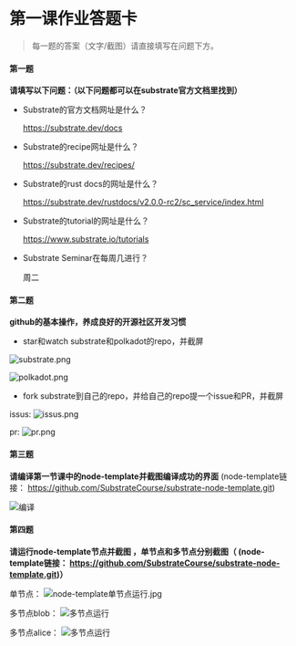 # 第一课作业答题卡

> 每一题的答案（文字/截图）请直接填写在问题下方。

#### 第一题

**请填写以下问题：（以下问题都可以在substrate官方文档里找到）**

- Substrate的官方文档网址是什么？


	https://substrate.dev/docs

  

- Substrate的recipe网址是什么？

	
	https://substrate.dev/recipes/

  

- Substrate的rust docs的网址是什么？

	https://substrate.dev/rustdocs/v2.0.0-rc2/sc_service/index.html

  

- Substrate的tutorial的网址是什么？

	https://www.substrate.io/tutorials
  

- Substrate Seminar在每周几进行？

	周二



#### 第二题

**github的基本操作，养成良好的开源社区开发习惯**

- star和watch substrate和polkadot的repo，并截屏

![substrate.png](https://upload-images.jianshu.io/upload_images/528413-96d6400f6798e7c7.png?imageMogr2/auto-orient/strip%7CimageView2/2/w/1240)

![polkadot.png](https://upload-images.jianshu.io/upload_images/528413-e08b68925264d4fa.png?imageMogr2/auto-orient/strip%7CimageView2/2/w/1240)
  

- fork substrate到自己的repo，并给自己的repo提一个issue和PR，并截屏

issus:
![issus.png](https://upload-images.jianshu.io/upload_images/528413-86176efd9f99f87c.png?imageMogr2/auto-orient/strip%7CimageView2/2/w/1240)

pr:
![pr.png](https://upload-images.jianshu.io/upload_images/528413-6d99a99472517db8.png?imageMogr2/auto-orient/strip%7CimageView2/2/w/1240)




#### 第三题

**请编译第一节课中的node-template并截图编译成功的界面** (node-template链接： https://github.com/SubstrateCourse/substrate-node-template.git)

![编译](https://upload-images.jianshu.io/upload_images/528413-d43f8b8f74c1b0ae.png?imageMogr2/auto-orient/strip%7CimageView2/2/w/1240)



#### 第四题

**请运行node-template节点并截图 ，单节点和多节点分别截图（ (node-template链接： https://github.com/SubstrateCourse/substrate-node-template.git)）**

单节点：
![node-template单节点运行.jpg](https://upload-images.jianshu.io/upload_images/528413-b44c14bba6decfca.jpg?imageMogr2/auto-orient/strip%7CimageView2/2/w/1240)

多节点blob：
![多节点运行](https://upload-images.jianshu.io/upload_images/528413-4e3dbe59483df129.png?imageMogr2/auto-orient/strip%7CimageView2/2/w/1240)

多节点alice：
![多节点运行](https://upload-images.jianshu.io/upload_images/528413-79dd2fb1dafe94ce.png?imageMogr2/auto-orient/strip%7CimageView2/2/w/1240)
